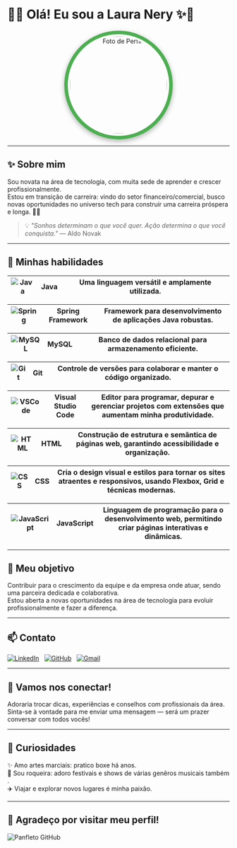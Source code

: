 # 🌟✨ **Olá! Eu sou a Laura Nery** ✨🌟

<p align="center">
  <img src="https://github.com/user-attachments/assets/ca944496-d147-431a-bb10-3718b0b0b9bf" alt="Foto de Perfil" width="220" style="border-radius:50%; border:6px double #2196F3; box-shadow: 0 4px 12px rgba(0,0,0,0.3); border: 8px solid #4CAF50; padding: 5px;"/>
</p> 

---

## ✨ Sobre mim

Sou novata na área de tecnologia, com muita sede de aprender e crescer profissionalmente.  
Estou em transição de carreira: vindo do setor financeiro/comercial, busco novas oportunidades no universo tech para construir uma carreira próspera e longa. 🚀✨

> 💡 *"Sonhos determinam o que você quer. Ação determina o que você conquista."* — Aldo Novak

---

## 🚀 Minhas habilidades

| ![Java](https://github.com/user-attachments/assets/65a9e0e8-0835-4ced-84d9-7230683207a2) | **Java** | Uma linguagem versátil e amplamente utilizada. |
| :--: | :--: | :----------------------------------------------: |

| ![Spring](https://github.com/user-attachments/assets/e8a927ca-d800-4fe2-a881-5340b3c81fb1) | **Spring Framework** | Framework para desenvolvimento de aplicações Java robustas. |
| :--: | :--: | :--------------------------------------------------------------: |

| ![MySQL](https://github.com/user-attachments/assets/06f34601-100e-4025-bf10-8f68efabd446) | **MySQL** | Banco de dados relacional para armazenamento eficiente. |
| :--: | :--: | :------------------------------------------------------------: |

| ![Git](https://github.com/user-attachments/assets/7574bb57-ecde-40f0-99ee-7d51c11f590f) | **Git** | Controle de versões para colaborar e manter o código organizado. |
| :--: | :--: | :--------------------------------------------------------------: |

| ![VSCode](https://img.shields.io/badge/Visual%20Studio%20Code-007ACC?style=for-the-badge&logo=visual-studio-code&logoColor=white) | **Visual Studio Code** | Editor para programar, depurar e gerenciar projetos com extensões que aumentam minha produtividade. |
| :--: | :--: | :--------------------------------------------------------------: |

| ![HTML](https://img.shields.io/badge/HTML-E34F26?style=for-the-badge&logo=html5&logoColor=white) | **HTML** | Construção de estrutura e semântica de páginas web, garantindo acessibilidade e organização. |
| :--: | :--: | :--------------------------------------------------------------: |

| ![CSS](https://img.shields.io/badge/CSS-1572B6?style=for-the-badge&logo=css3&logoColor=white) | **CSS** | Cria o design visual e estilos para tornar os sites atraentes e responsivos, usando Flexbox, Grid e técnicas modernas. |
| :--: | :--: | :--------------------------------------------------------------: |

| ![JavaScript](https://img.shields.io/badge/JavaScript-F7DF1E?style=for-the-badge&logo=javascript&logoColor=black) | **JavaScript** | Linguagem de programação para o desenvolvimento web, permitindo criar páginas interativas e dinâmicas. |
| :--: | :--: | :--------------------------------------------------------------: |

---

## 🎯 Meu objetivo

Contribuir para o crescimento da equipe e da empresa onde atuar, sendo uma parceira dedicada e colaborativa.  
Estou aberta a novas oportunidades na área de tecnologia para evoluir profissionalmente e fazer a diferença.

---

## 📫 Contato

[![LinkedIn](https://cdn-icons-png.flaticon.com/48/174/174857.png)](https://www.linkedin.com/in/laura-nery-lon1999/) &nbsp; 
[![GitHub](https://cdn-icons-png.flaticon.com/48/733/733553.png)](https://github.com/LauNery) &nbsp; 
[![Gmail](https://cdn-icons-png.flaticon.com/48/281/281769.png)](mailto:laura.olivernery@gmail.com)

---

## 🌟 Vamos nos conectar!

Adoraria trocar dicas, experiências e conselhos com profissionais da área.  
Sinta-se à vontade para me enviar uma mensagem — será um prazer conversar com todos vocês!

---

## 🎉 Curiosidades

✨ Amo artes marciais: pratico boxe há anos.  
🎸 Sou roqueira: adoro festivais e shows de várias genêros musicais também .  
✈️ Viajar e explorar novos lugares é minha paixão.

---

## 🙏 Agradeço por visitar meu perfil!

  ![Panfleto GitHub](https://github.com/user-attachments/assets/5d2c6025-c256-4cd0-82b7-43f5aeded357)

   

